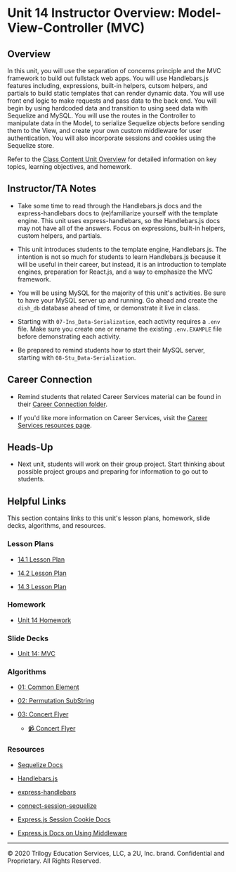 # Unit 14 Instructor Overview: Model-View-Controller (MVC)

## Overview

In this unit, you will use the separation of concerns principle and the MVC framework to build out fullstack web apps. You will use Handlebars.js features including, expressions, built-in helpers, cutsom helpers, and partials to build static templates that can render dynamic data. You will use front end logic to make requests and pass data to the back end. You will begin by using hardcoded data and transition to using seed data with Sequelize and MySQL. You will use the routes in the Controller to manipulate data in the Model, to serialize Sequelize objects before sending them to the View, and create your own custom middleware for user authentication. You will also incorporate sessions and cookies using the Sequelize store. 

Refer to the [Class Content Unit Overview](../../../01-Class-Content/14-MVC/README.md) for detailed information on key topics, learning objectives, and homework.

## Instructor/TA Notes

* Take some time to read through the Handlebars.js docs and the express-handlebars docs to (re)familiarize yourself with the template engine. This unit uses express-handlebars, so the Handlebars.js docs may not have all of the answers. Focus on expressions, built-in helpers, custom helpers, and partials.

* This unit introduces students to the template engine, Handlebars.js. The intention is not so much for students to learn Handlebars.js because it will be useful in their career, but instead, it is an introduction to template engines, preparation for React.js, and a way to emphasize the MVC framework.

* You will be using MySQL for the majority of this unit's activities. Be sure to have your MySQL server up and running. Go ahead and create the `dish_db` database ahead of time, or demonstrate it live in class.

* Starting with `07-Ins_Data-Serialization`, each activity requires a `.env` file. Make sure you create one or rename the existing `.env.EXAMPLE` file before demonstrating each activity.

* Be prepared to remind students how to start their MySQL server, starting with `08-Stu_Data-Serialization`.

## Career Connection

* Remind students that related Career Services material can be found in their [Career Connection folder](../../../01-Class-Content/14-MVC/04-Career-Connection/README.md).

* If you'd like more information on Career Services, visit the [Career Services resources page](http://bit.ly/CodingCS).

## Heads-Up

* Next unit, students will work on their group project. Start thinking about possible project groups and preparing for information to go out to students.

## Helpful Links

This section contains links to this unit's lesson plans, homework, slide decks, algorithms, and resources.

### Lesson Plans

  * [14.1 Lesson Plan](01-Day_Handlebars/14.1-LESSON-PLAN.md)

  * [14.2 Lesson Plan](02-Day_Authentication/14.2-LESSON-PLAN.md)
  
  * [14.3 Lesson Plan](03-Day_Review/14.3-LESSON-PLAN.md)

### Homework

  * [Unit 14 Homework](../../../01-Class-Content/14-MVC/02-Homework)

### Slide Decks

  * [Unit 14: MVC](https://docs.google.com/presentation/d/1rb2QnbKkUfmwqfUEpdQjV8x6S18ShB1BRdLggIVq6yU/edit?usp=sharing)

### Algorithms

  * [01: Common Element](../../../01-Class-Content/14-MVC/03-Algorithms/01-common-element/)

  * [02: Permutation SubString](../../../01-Class-Content/14-MVC/03-Algorithms/02-permutation-substring/)

  * [03: Concert Flyer]()

    * [📹 Concert Flyer]()

### Resources

  * [Sequelize Docs](https://sequelize.org/master/)

  * [Handlebars.js](https://handlebarsjs.com/)

  * [express-handlebars](https://www.npmjs.com/package/express-handlebars)

  * [connect-session-sequelize](https://www.npmjs.com/package/connect-session-sequelize)

  * [Express.js Session Cookie Docs](https://github.com/expressjs/session#cookie)

  * [Express.js Docs on Using Middleware](https://expressjs.com/en/guide/using-middleware.html)

  

---
© 2020 Trilogy Education Services, LLC, a 2U, Inc. brand. Confidential and Proprietary. All Rights Reserved.
